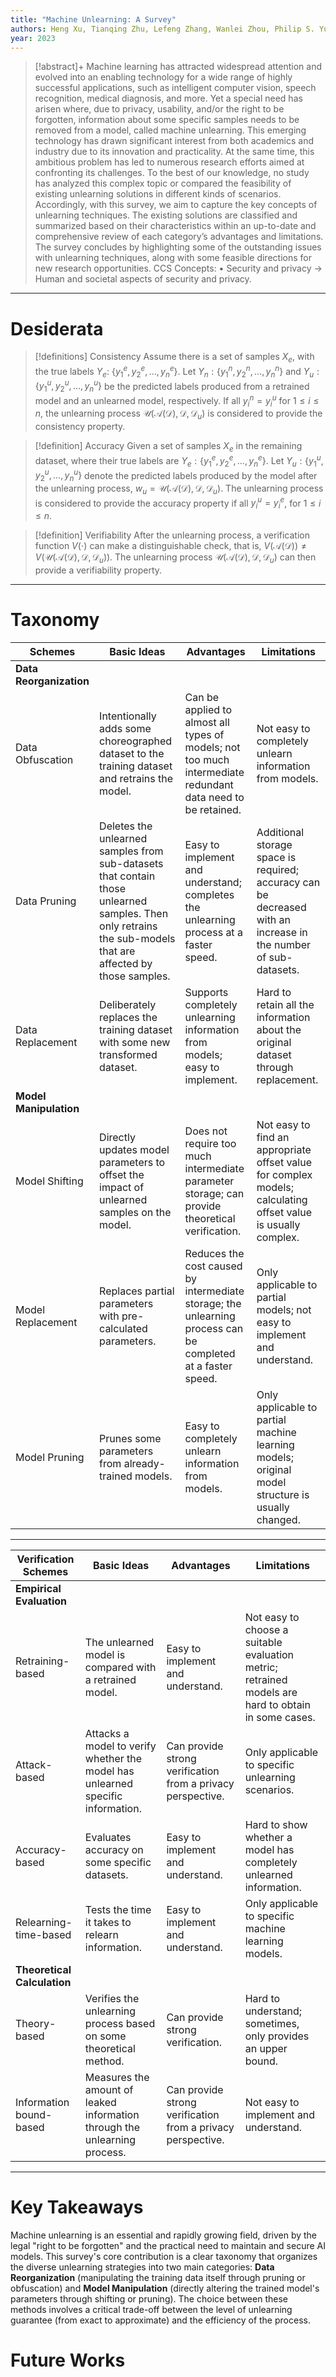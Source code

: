 ```yaml
---
title: "Machine Unlearning: A Survey"
authors: Heng Xu, Tianqing Zhu, Lefeng Zhang, Wanlei Zhou, Philip S. Yu
year: 2023
---
```

> [!abstract]+
> Machine learning has attracted widespread attention and evolved into an enabling technology for a wide range of highly successful applications, such as intelligent computer vision, speech recognition, medical diagnosis, and more. Yet a special need has arisen where, due to privacy, usability, and/or the right to be forgotten, information about some specific samples needs to be removed from a model, called machine unlearning. This emerging technology has drawn significant interest from both academics and industry due to its innovation and practicality. At the same time, this ambitious problem has led to numerous research efforts aimed at confronting its challenges. To the best of our knowledge, no study has analyzed this complex topic or compared the feasibility of existing unlearning solutions in different kinds of scenarios. Accordingly, with this survey, we aim to capture the key concepts of unlearning techniques. The existing solutions are classified and summarized based on their characteristics within an up-to-date and comprehensive review of each category’s advantages and limitations. The survey concludes by highlighting some of the outstanding issues with unlearning techniques, along with some feasible directions for new research opportunities. CCS Concepts: • Security and privacy → Human and societal aspects of security and privacy.

---

# Desiderata

>[!definitions] Consistency
> Assume there is a set of samples $X_e$, with the true labels $Y_e$: $\{y_1^e, y_2^e, ..., y_n^e\}$. Let $Y_n: \{y_1^n, y_2^n, ..., y_n^n\}$ and $Y_u: \{y_1^u, y_2^u, ..., y_n^u\}$ be the predicted labels produced from a retrained model and an unlearned model, respectively. If all $y_i^n = y_i^u$ for $1 \le i \le n$, the unlearning process $\mathcal{U}(\mathcal{A}(\mathcal{D}),\mathcal{D},\mathcal{D}_u)$ is considered to provide the consistency property.

>[!definition] Accuracy
> Given a set of samples $X_e$ in the remaining dataset, where their true labels are $Y_e: \{y_1^e, y_2^e, ..., y_n^e\}$. Let $Y_u: \{y_1^u, y_2^u, ..., y_n^u\}$ denote the predicted labels produced by the model after the unlearning process, $w_u = \mathcal{U}(\mathcal{A}(\mathcal{D}),\mathcal{D},\mathcal{D}_u)$. The unlearning process is considered to provide the accuracy property if all $y_i^u = y_i^e$, for $1 \le i \le n$.

>[!definition] Verifiability
> After the unlearning process, a verification function $V(\cdot)$ can make a distinguishable check, that is, $V(\mathcal{A}(\mathcal{D})) \ne V(\mathcal{U}(\mathcal{A}(\mathcal{D}),\mathcal{D},\mathcal{D}_u))$. The unlearning process $\mathcal{U}(\mathcal{A}(\mathcal{D}),\mathcal{D},\mathcal{D}_u)$ can then provide a verifiability property.

---

# Taxonomy

| Schemes                 | Basic Ideas                                                                                                                                                 | Advantages                                                                                                  | Limitations                                                                                                     |
| ----------------------- | ----------------------------------------------------------------------------------------------------------------------------------------------------------- | ----------------------------------------------------------------------------------------------------------- | --------------------------------------------------------------------------------------------------------------- |
| **Data Reorganization** |                                                                                                                                                             |                                                                                                             |                                                                                                                 |
| Data Obfuscation        | Intentionally adds some choreographed dataset to the training dataset and retrains the model.                                                               | Can be applied to almost all types of models; not too much intermediate redundant data need to be retained. | Not easy to completely unlearn information from models.                                                         |
| Data Pruning            | Deletes the unlearned samples from sub-datasets that contain those unlearned samples. Then only retrains the sub-models that are affected by those samples. | Easy to implement and understand; completes the unlearning process at a faster speed.                       | Additional storage space is required; accuracy can be decreased with an increase in the number of sub-datasets. |
| Data Replacement        | Deliberately replaces the training dataset with some new transformed dataset.                                                                               | Supports completely unlearning information from models; easy to implement.                                  | Hard to retain all the information about the original dataset through replacement.                              |
| **Model Manipulation**  |                                                                                                                                                             |                                                                                                             |                                                                                                                 |
| Model Shifting          | Directly updates model parameters to offset the impact of unlearned samples on the model.                                                                   | Does not require too much intermediate parameter storage; can provide theoretical verification.             | Not easy to find an appropriate offset value for complex models; calculating offset value is usually complex.   |
| Model Replacement       | Replaces partial parameters with pre-calculated parameters.                                                                                                 | Reduces the cost caused by intermediate storage; the unlearning process can be completed at a faster speed. | Only applicable to partial models; not easy to implement and understand.                                        |
| Model Pruning           | Prunes some parameters from already-trained models.                                                                                                         | Easy to completely unlearn information from models.                                                         | Only applicable to partial machine learning models; original model structure is usually changed.                |

---

| Verification Schemes        | Basic Ideas                                                                     | Advantages                                                  | Limitations                                                                                         |
| --------------------------- | ------------------------------------------------------------------------------- | ----------------------------------------------------------- | --------------------------------------------------------------------------------------------------- |
| **Empirical Evaluation**    |                                                                                 |                                                             |                                                                                                     |
| Retraining-based            | The unlearned model is compared with a retrained model.                         | Easy to implement and understand.                           | Not easy to choose a suitable evaluation metric; retrained models are hard to obtain in some cases. |
| Attack-based                | Attacks a model to verify whether the model has unlearned specific information. | Can provide strong verification from a privacy perspective. | Only applicable to specific unlearning scenarios.                                                   |
| Accuracy-based              | Evaluates accuracy on some specific datasets.                                   | Easy to implement and understand.                           | Hard to show whether a model has completely unlearned information.                                  |
| Relearning-time-based       | Tests the time it takes to relearn information.                                 | Easy to implement and understand.                           | Only applicable to specific machine learning models.                                                |
| **Theoretical Calculation** |                                                                                 |                                                             |                                                                                                     |
| Theory-based                | Verifies the unlearning process based on some theoretical method.               | Can provide strong verification.                            | Hard to understand; sometimes, only provides an upper bound.                                        |
| Information bound-based     | Measures the amount of leaked information through the unlearning process.       | Can provide strong verification from a privacy perspective. | Not easy to implement and understand.                                                               |

---
# Key Takeaways

Machine unlearning is an essential and rapidly growing field, driven by the legal "right to be forgotten" and the practical need to maintain and secure AI models. This survey's core contribution is a clear taxonomy that organizes the diverse unlearning strategies into two main categories: **Data Reorganization** (manipulating the training data itself through pruning or obfuscation) and **Model Manipulation** (directly altering the trained model's parameters through shifting or pruning). The choice between these methods involves a critical trade-off between the level of unlearning guarantee (from exact to approximate) and the efficiency of the process.

# Future Works

